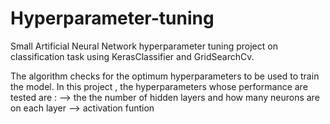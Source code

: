 # Hyperparameter-tuning
Small Artificial Neural Network hyperparameter tuning project  on classification task using KerasClassifier and GridSearchCv. 

The algorithm checks for the optimum hyperparameters to be used to train the model. 
In this project , the hyperparameters whose performance are tested are : --> the the number of hidden layers and how many neurons are on each layer
                                                                         --> activation funtion
